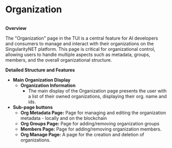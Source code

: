 # Organization

<figure><img src="/assets/images/products/TUI/Screenshot 2024-08-16 at 8.43.00 PM.png" alt=""><figcaption></figcaption></figure>

**Overview**

The "Organization" page in the TUI is a central feature for AI developers and consumers to manage and interact with their organizations on the SingularityNET platform. This page is critical for organizational control, allowing users to handle multiple aspects such as metadata, groups, members, and the overall organizational structure.

**Detailed Structure and Features**

* **Main Organization Display**
  * **Organization Information**
    * The main display of the Organization page presents the user with a list of their owned organizations, displaying their org. name and ids.&#x20;
* **Sub-page buttons**
  * **Org Metadata Page:** Page for managing and editing the organization metadata - locally and on the blockchain
  * **Org Groups Page:** Page for adding/removing organization groups
  * **Members Page:** Page for adding/removing organization members.
  * **Org Manage Page:** A page for the creation and deletion of organizations.
